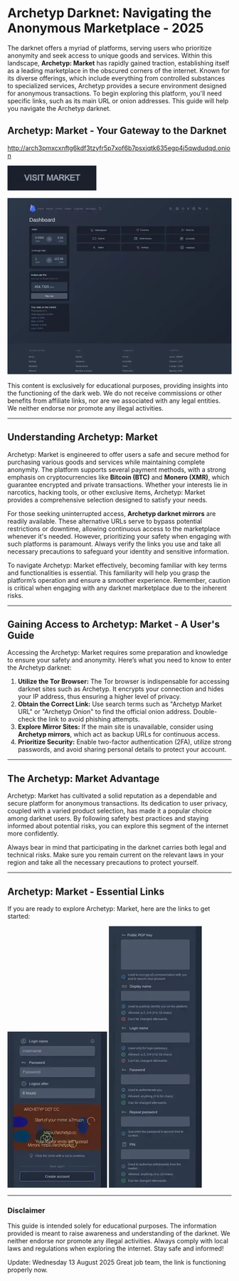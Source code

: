 # Archetyp Darknet: Navigating the Anonymous Marketplace - 2025

The darknet offers a myriad of platforms, serving users who prioritize anonymity and seek access to unique goods and services. Within this landscape, **Archetyp: Market** has rapidly gained traction, establishing itself as a leading marketplace in the obscured corners of the internet. Known for its diverse offerings, which include everything from controlled substances to specialized services, Archetyp provides a secure environment designed for anonymous transactions. To begin exploring this platform, you'll need specific links, such as its main URL or onion addresses. This guide will help you navigate the Archetyp darknet.

## Archetyp: Market - Your Gateway to the Darknet

http://arch3pmxcxnftg6kdf3tzyfr5p7xof6b7psxjqtk635egp4j5qwdudqd.onion

[<img src="/img/wide.webp" width="200">](http://arch3pmxcxnftg6kdf3tzyfr5p7xof6b7psxjqtk635egp4j5qwdudqd.onion)

<a href="http://arch3pmxcxnftg6kdf3tzyfr5p7xof6b7psxjqtk635egp4j5qwdudqd.onion"><img src="/img/content.webp" alt="Archetyp Preview" style="max-width: 100%;"></a>

This content is exclusively for educational purposes, providing insights into the functioning of the dark web. We do not receive commissions or other benefits from affiliate links, nor are we associated with any legal entities. We neither endorse nor promote any illegal activities.

---

## Understanding Archetyp: Market

Archetyp: Market is engineered to offer users a safe and secure method for purchasing various goods and services while maintaining complete anonymity. The platform supports several payment methods, with a strong emphasis on cryptocurrencies like **Bitcoin (BTC)** and **Monero (XMR)**, which guarantee encrypted and private transactions. Whether your interests lie in narcotics, hacking tools, or other exclusive items, Archetyp: Market provides a comprehensive selection designed to satisfy your needs.

For those seeking uninterrupted access, **Archetyp darknet mirrors** are readily available. These alternative URLs serve to bypass potential restrictions or downtime, allowing continuous access to the marketplace whenever it's needed. However, prioritizing your safety when engaging with such platforms is paramount. Always verify the links you use and take all necessary precautions to safeguard your identity and sensitive information.

To navigate Archetyp: Market effectively, becoming familiar with key terms and functionalities is essential. This familiarity will help you grasp the platform’s operation and ensure a smoother experience. Remember, caution is critical when engaging with any darknet marketplace due to the inherent risks.

---

## Gaining Access to Archetyp: Market - A User's Guide

Accessing the Archetyp: Market requires some preparation and knowledge to ensure your safety and anonymity. Here’s what you need to know to enter the Archetyp darknet:

1.  **Utilize the Tor Browser:** The Tor browser is indispensable for accessing darknet sites such as Archetyp. It encrypts your connection and hides your IP address, thus ensuring a higher level of privacy.
2.  **Obtain the Correct Link:** Use search terms such as "Archetyp Market URL" or "Archetyp Onion" to find the official onion address. Double-check the link to avoid phishing attempts.
3.  **Explore Mirror Sites:** If the main site is unavailable, consider using **Archetyp mirrors**, which act as backup URLs for continuous access.
4.  **Prioritize Security:** Enable two-factor authentication (2FA), utilize strong passwords, and avoid sharing personal details to protect your account.

---

## The Archetyp: Market Advantage

Archetyp: Market has cultivated a solid reputation as a dependable and secure platform for anonymous transactions. Its dedication to user privacy, coupled with a varied product selection, has made it a popular choice among darknet users. By following safety best practices and staying informed about potential risks, you can explore this segment of the internet more confidently.

Always bear in mind that participating in the darknet carries both legal and technical risks. Make sure you remain current on the relevant laws in your region and take all the necessary precautions to protect yourself.

---

## Archetyp: Market - Essential Links

If you are ready to explore Archetyp: Market, here are the links to get started:

<a href="http://arch3pmxcxnftg6kdf3tzyfr5p7xof6b7psxjqtk635egp4j5qwdudqd.onion"><img src="/img/near.webp" alt="Archetyp Login" style="max-width: 100%;"></a>
<a href="http://arch3pmxcxnftg6kdf3tzyfr5p7xof6b7psxjqtk635egp4j5qwdudqd.onion"><img src="/img/element.webp" alt="Archetyp Register" style="max-width: 100%;"></a>

---

### Disclaimer

This guide is intended solely for educational purposes. The information provided is meant to raise awareness and understanding of the darknet. We neither endorse nor promote any illegal activities. Always comply with local laws and regulations when exploring the internet. Stay safe and informed!



Update:  Wednesday 13 August 2025 Great job team, the link is functioning properly now.